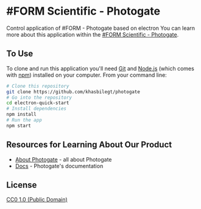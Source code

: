 # #FORM Scientific - Photogate

Control application of #FORM - Photogate based on electron
You can learn more about this application within the [#FORM Scientific - Photogate](https://form.fablab.mn/photogate).

## To Use

To clone and run this application you'll need [Git](https://git-scm.com) and [Node.js](https://nodejs.org/en/download/) (which comes with [npm](http://npmjs.com)) installed on your computer. From your command line:

```bash
# Clone this repository
git clone https://github.com/khasbilegt/photogate
# Go into the repository
cd electron-quick-start
# Install dependencies
npm install
# Run the app
npm start
```

## Resources for Learning About Our Product

- [About Photogate](https://form.fablab.mn/photogate) - all about Photogate
- [Docs](https://form.fablab.mn/photogate/docs) - Photogate's documentation

## License

[CC0 1.0 (Public Domain)](LICENSE.md)